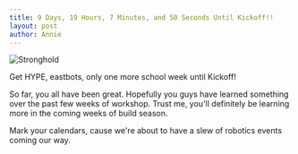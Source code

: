 ```yaml
---
title: 9 Days, 19 Hours, 7 Minutes, and 50 Seconds Until Kickoff!!
layout: post
author: Annie
---
```


![Stronghold](https://upload.wikimedia.org/wikipedia/en/2/20/FIRST_FRC_2016_Stronghold_banner.png)

Get HYPE, eastbots, only one more school week until Kickoff! 

So far, you all have been great. Hopefully you guys have learned something over the past few weeks of workshop. Trust me, you'll definitely be learning more in the coming weeks of build season. 

Mark your calendars, cause we're about to have a slew of robotics events coming our way. 

